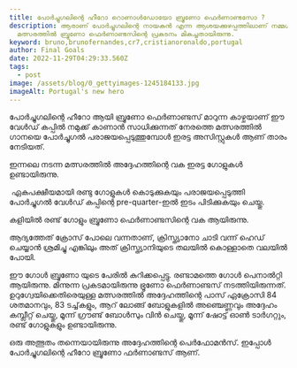 ```yaml
---
title: പോർച്ചുഗലിന്റെ ഹീറോ റൊണാൾഡോയോ ബ്രൂണോ ഫെർണാണ്ടസോ ?
description: ആരാണ് പോർച്ചുഗലിന്റെ നായകൻ എന്ന ആശയക്കുഴപ്പത്തിലാണ് നമ്മൾ.
  മത്സരത്തിൽ ബ്രൂണോ ഫെർണാണ്ടസിന്റെ പ്രകടനം മികച്ചതായിരുന്നു.
keyword: bruno,brunofernandes,cr7,cristianoronaldo,portugal
author: Final Goals
date: 2022-11-29T04:29:33.560Z
tags:
  - post
image: /assets/blog/0_gettyimages-1245184133.jpg
imageAlt: Portugal's new hero
---
```

പോർച്ചുഗലിന്റെ ഹീറോ ആയി ബ്രൂണോ ഫെർണാണ്ടസ് മാറുന്ന കാഴ്ചയാണ് ഈ വേൾഡ് കപ്പിൽ നമുക്ക് കാണാൻ സാധിക്കുന്നത് നേരത്തെ മത്സരത്തിൽ ഗാനയെ പോർച്ചുഗൽ പരാജയപ്പെടുത്തുമ്പോൾ ഇരട്ട അസിസ്റ്റുകൾ ആണ് താരം നേടിയത്.

ഇന്നലെ നടന്ന മത്സരത്തിൽ അദ്ദേഹത്തിന്റെ വക ഇരട്ട ഗോളുകൾ ഉണ്ടായിരുന്നു.

 ഏകപക്ഷീയമായി രണ്ടു ഗോളുകൾ കൊടുക്കുകയും പരാജയപ്പെടുത്തി പോർച്ചുഗൽ വേൾഡ് കപ്പിന്റെ pre-quarter-ഇൽ ഇടം പിടിക്കുകയും ചെയ്തു.

കളിയിൽ രണ്ട് ഗോളും ബ്രൂണോ ഫെർണാണ്ടസിന്റെ വക ആയിരുന്നു.

ആദ്യത്തേത് ക്രോസ് പോലെ വന്നതാണ്, ക്രിസ്ത്യാനോ ചാടി വന്ന് ഹെഡ് ചെയ്യാൻ ശ്രമിച്ചു എങ്കിലും അത് ക്രിസ്ത്യാനിയുടെ തലയിൽ കൊള്ളാതെ വലയിൽ പോയി.

ഈ ഗോൾ ബ്രൂണോ യുടെ പേരിൽ കുറിക്കപ്പെട്ടു. രണ്ടാമത്തെ ഗോൾ പെനാൽറ്റി ആയിരുന്നു. മിന്നുന്ന പ്രകടമായിരുന്നു ഭ്രൂണോ ഫെർണാണ്ടസ് നടത്തിയിരുന്നത്. ഉറുഗ്വേയിക്കെതിരെയുള്ള മത്സരത്തിൽ അദ്ദേഹത്തിന്റെ പാസ് ഏക്രോസി 84 ശതമാനവും, 83 ടച്ച്‌കളും, ആറ് ലോങ്ങ് ബോളുകളിൽ അഞ്ചെണ്ണവും അദ്ദേഹം കമ്പ്ലീറ്റ് ചെയ്തു, മൂന്ന് ഗ്രൗണ്ട് ബോൾസും വിൻ ചെയ്തു, മൂന്ന് ഷോട്ട് ഓൺ ടാർഗറ്റും, രണ്ട് ഗോളുകളും ഉണ്ടായിരുന്നു.

ഒരു അത്ഭുതം തന്നെയായിരുന്നു അദ്ദേഹത്തിന്റെ പെർഫോമൻസ്. ഇപ്പോൾ പോർച്ചുഗലിന്റെ ഹീറോ ബ്രൂണോ ഫർണാണ്ടസ് ആണ്.